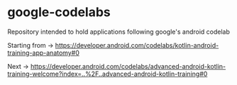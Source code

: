 # google-codelabs
Repository intended to hold applications following google's android codelab

Starting from -> https://developer.android.com/codelabs/kotlin-android-training-app-anatomy#0

Next -> https://developer.android.com/codelabs/advanced-android-kotlin-training-welcome?index=..%2F..advanced-android-kotlin-training#0
